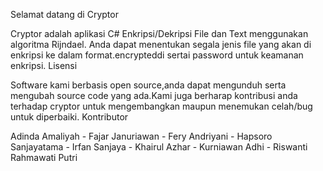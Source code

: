 Selamat datang di Cryptor

Cryptor adalah aplikasi C# Enkripsi/Dekripsi File dan Text menggunakan algoritma Rijndael. Anda dapat menentukan segala jenis file yang akan di enkripsi ke dalam format.encrypteddi sertai password untuk keamanan enkripsi.
Lisensi

Software kami berbasis open source,anda dapat mengunduh serta mengubah source code yang ada.Kami juga berharap kontribusi anda terhadap cryptor untuk mengembangkan maupun menemukan celah/bug untuk diperbaiki.
Kontributor

Adinda Amaliyah - Fajar Januriawan - Fery Andriyani - Hapsoro Sanjayatama - Irfan Sanjaya - Khairul Azhar - Kurniawan Adhi - Riswanti Rahmawati Putri
